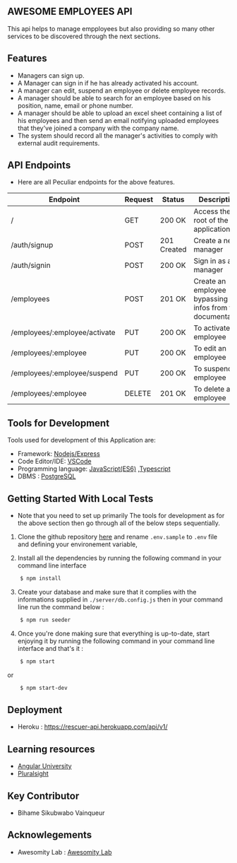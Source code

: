 ## AWESOME EMPLOYEES  API

 This api helps to manage empployees but also providing so many other services to be discovered through the next sections.

## Features

- Managers can sign up.
- A Manager can sign in if he has already activated his account.
- A manager can edit, suspend an employee or delete employee records.
- A manager should be able to search for an employee based on his position, name, email or phone number.
- A manager should be able to upload an excel sheet containing a list of his employees and then send an email notifying uploaded employees that they've joined a company with the company name.
- The system should record all the manager's activities to comply with external audit requirements.

## API Endpoints

- Here are all Peculiar endpoints for the above features.

| Endpoint | Request | Status | Description |
| --- | --- | --- | --- |
| / | GET | 200 OK | Access the root of the application |
| /auth/signup | POST | 201 Created | Create a new manager |
| /auth/signin | POST | 200 OK | Sign in as a manager |
| /employees | POST | 201 OK | Create an employee bypassing infos from the documentation |
| /employees/:employee/activate | PUT | 200 OK | To activate an employee |
| /employees/:employee | PUT | 200 OK | To edit an employee |
| /employees/:employee/suspend | PUT | 200 OK | To suspend an employee |
| /employees/:employee | DELETE | 201 OK | To delete an employee |



## Tools for Development

Tools used for development of this Application are:
- Framework: [Nodejs/Express](http://expressjs.io/)
- Code Editor/IDE: [VSCode](https://code.visualstudio.com)
- Programming language: [JavaScript(ES6)](https://developer.mozilla.org/en-US/docs/Web/JavaScript/) ,[Typescript](https://www.typescriptlang.org/)
- DBMS : [PostgreSQL](https://www.postgresql.org/)

## Getting Started With Local Tests

- Note that you need to set up primarily The tools for development as for the above section then go through all of the below steps sequentially.

1. Clone the github repository [here](https://github.com/WinnersProx/rescuer-app-backend) and rename `.env.sample` to `.env` file and defining your environement variable, 

2. Install all the dependencies by running the following command in your command line interface

```sh
    $ npm install
```

3. Create your database and make sure that it complies with the informations supplied in `./server/db.config.js` then in your command line run the command below :

```sh
    $ npm run seeder
```

4. Once you're done making sure that everything is up-to-date, start enjoying it by running the following command in your command line interface and that's it :
```sh
    $ npm start
```
or

```sh
	$ npm start-dev
```

## Deployment
- Heroku : https://rescuer-api.herokuapp.com/api/v1/

## Learning resources
- [Angular University](http://angular-university.io)
- [Pluralsight](http://app.pluralsight.com)

## Key Contributor

- Bihame Sikubwabo Vainqueur

## Acknowlegements

- Awesomity Lab : [Awesomity Lab](https://awesomity.rw)
